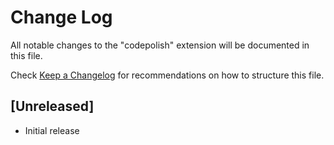 # Change Log

All notable changes to the "codepolish" extension will be documented in this file.

Check [Keep a Changelog](http://keepachangelog.com/) for recommendations on how to structure this file.

## [Unreleased]

- Initial release